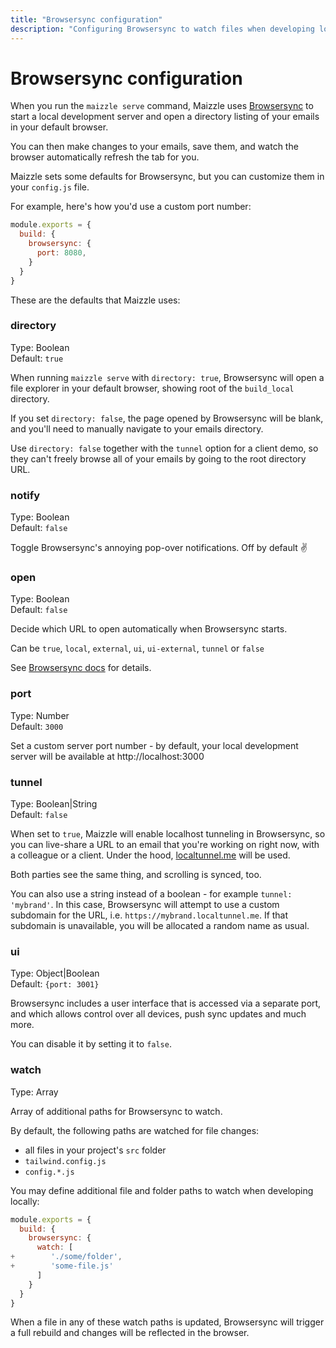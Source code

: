 ```yaml
---
title: "Browsersync configuration"
description: "Configuring Browsersync to watch files when developing locally in a Maizzle project"
---
```


# Browsersync configuration

When you run the `maizzle serve` command, Maizzle uses [Browsersync](https://browsersync.io) to start a local development server and open a directory listing of your emails in your default browser.

You can then make changes to your emails, save them, and watch the browser automatically refresh the tab for you.

Maizzle sets some defaults for Browsersync, but you can customize them in your `config.js` file.

For example, here's how you'd use a custom port number:

```js [config.js]
module.exports = {
  build: {
    browsersync: {
      port: 8080,
    }
  }
}
```

These are the defaults that Maizzle uses:

### directory

Type: Boolean\
Default: `true`

When running `maizzle serve` with `directory: true`, Browsersync will open a file explorer in your default browser, showing root of the `build_local` directory.

If you set `directory: false`, the page opened by Browsersync will be blank, and you'll need to manually navigate to your emails directory.

<Alert>Use `directory: false` together with the `tunnel` option for a client demo, so they can't freely browse all of your emails by going to the root directory URL.</Alert>

### notify

Type: Boolean\
Default: `false`

Toggle Browsersync's annoying pop-over notifications. Off by default ✌

### open

Type: Boolean\
Default: `false`

Decide which URL to open automatically when Browsersync starts.

Can be `true`, `local`, `external`, `ui`, `ui-external`, `tunnel` or `false`

See [Browsersync docs](https://browsersync.io/docs/options#option-open) for details.

### port

Type: Number\
Default: `3000`

Set a custom server port number - by default, your local development server will be available at http://localhost:3000

### tunnel

Type: Boolean|String\
Default: `false`

When set to `true`, Maizzle will enable localhost tunneling in Browsersync, so you can live-share a URL to an email that you're working on right now, with a colleague or a client. Under the hood, [localtunnel.me](https://localtunnel.me) will be used.

Both parties see the same thing, and scrolling is synced, too.

You can also use a string instead of a boolean - for example `tunnel: 'mybrand'`. In this case, Browsersync will attempt to use a custom subdomain for the URL, i.e. `https://mybrand.localtunnel.me`. If that subdomain is unavailable, you will be allocated a random name as usual.

### ui

Type: Object|Boolean\
Default: `{port: 3001}`

Browsersync includes a user interface that is accessed via a separate port, and which allows control over all devices, push sync updates and much more.

You can disable it by setting it to `false`.

### watch

Type: Array

Array of additional paths for Browsersync to watch.

By default, the following paths are watched for file changes:

- all files in your project's `src` folder
- `tailwind.config.js`
- `config.*.js`

You may define additional file and folder paths to watch when developing locally:

```js [config.js] {5,6} diff
module.exports = {
  build: {
    browsersync: {
      watch: [
+        './some/folder',
+        'some-file.js'
      ]
    }
  }
}
```

When a file in any of these watch paths is updated, Browsersync will trigger a full rebuild and changes will be reflected in the browser.
